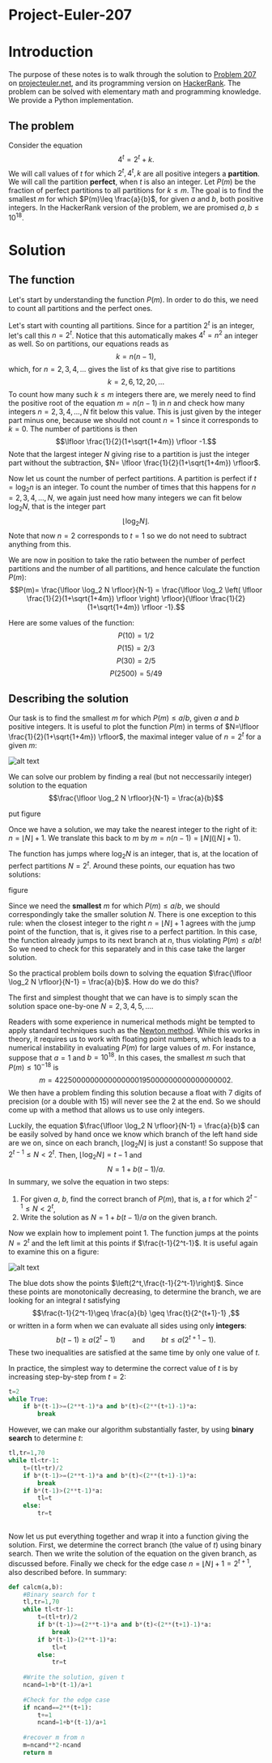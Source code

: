 # Project-Euler-207

# Introduction

The purpose of these notes is to walk through the solution to [Problem 207](https://projecteuler.net/problem=207) on [projecteuler.net](http://projecteuler.net), and its programming version on [HackerRank](https://www.hackerrank.com/contests/projecteuler/challenges/euler207/problem). The problem can be solved with elementary math and programming knowledge. We provide a Python implementation.

## The problem

Consider the equation
$$4^t=2^t+k.$$
We will call values of $t$ for which $2^t,4^t,k$ are all positive integers a **partition**. We will call the partition **perfect**, when $t$ is also an integer. Let $P(m)$ be the fraction of perfect partitions to all partitions for $k\leq m$. The goal is to find the smallest $m$ for which $P(m)\leq \frac{a}{b}$, for given $a$ and $b$, both positive integers. In the HackerRank version of the problem, we are promised $a,b\leq 10^{18}$.

# Solution

## The function

Let's start by understanding the function $P(m)$. In order to do this, we need to count all partitions and the perfect ones. 

Let's start with counting all partitions. Since for a partition $2^t$ is an integer, let's call this $n=2^t$. Notice that this automatically makes $4^t=n^2$ an integer as well. So on partitions, our equations reads as
$$k=n(n-1),$$
which, for $n=2,3,4,...$ gives the list of $k$s that give rise to partitions
$$k=2,6,12,20,...$$
To count how many such $k\leq m$ integers there are, we merely need to find the positive root of the equation $m=n(n-1)$ in $n$ and check how many integers $n=2,3,4,...,N$ fit below this value. This is just given by the integer part minus one, because we should not count $n=1$ since it corresponds to $k=0$. The number of partitions is then
$$\lfloor \frac{1}{2}(1+\sqrt{1+4m}) \rfloor -1.$$
Note that the largest integer $N$ giving rise to a partition is just the integer part without the subtraction, $N= \lfloor \frac{1}{2}(1+\sqrt{1+4m}) \rfloor$.


Now let us count the number of perfect partitions. A partition is perfect if $t=\log_2 n$ is an integer. To count the number of times that this happens for $n=2,3,4,...,N$, we again just need how many integers we can fit below $\log_2 N$, that is the integer part
$$\lfloor \log_2 N \rfloor.$$
Note that now $n=2$ corresponds to $t=1$ so we do not need to subtract anything from this.

We are now in position to take the ratio between the number of perfect partitions and the number of all partitions, and hence calculate the function $P(m)$:
$$P(m)= \frac{\lfloor \log_2 N \rfloor}{N-1} = \frac{\lfloor \log_2 \left( \lfloor \frac{1}{2}(1+\sqrt{1+4m}) \rfloor  \right) \rfloor}{\lfloor \frac{1}{2}(1+\sqrt{1+4m}) \rfloor -1}.$$

Here are some values of the function:
$$P(10)=1/2$$
$$P(15)=2/3$$
$$P(30)=2/5$$
$$P(2500)=5/49$$



## Describing the solution

Our task is to find the smallest $m$ for which $P(m)\leq a/b$, given $a$ and $b$ positive integers. It is useful to plot the function $P(m)$ in terms of $N=\lfloor \frac{1}{2}(1+\sqrt{1+4m}) \rfloor$, the maximal integer value of $n=2^t$ for a given $m$:

![alt text](https://github.com/gaborsarosi/Project-Euler-207/blob/main/plotP.png)

We can solve our problem by finding a real (but not neccessarily integer) solution to the equation
$$\frac{\lfloor \log_2 N \rfloor}{N-1}  = \frac{a}{b}$$

put figure

Once we have a solution, we may take the nearest integer to the right of it: $n=\lfloor N \rfloor +1$. We translate this back to $m$ by $m=n(n-1)=\lfloor N \rfloor(\lfloor N \rfloor+1)$.

The function has jumps where $\log_2 N$ is an integer, that is, at the location of perfect partitions $N=2^t$. Around these points, our equation has two solutions:

figure

Since we need the **smallest** $m$ for which $P(m)\leq a/b$, we should correspondingly take the smaller solution $N$. There is one exception to this rule: when the closest integer to the right $n=\lfloor N \rfloor +1$ agrees with the jump point of the function, that is, it gives rise to a perfect partition. In this case, the function already jumps to its next branch at $n$, thus violating $P(m)\leq a/b$! So we need to check for this separately and in this case take the larger solution.

So the practical problem boils down to solving the equation $\frac{\lfloor \log_2 N \rfloor}{N-1}  = \frac{a}{b}$. How do we do this? 

The first and simplest thought that we can have is to simply scan the solution space one-by-one $N=2,3,4,5,...$.

Readers with some experience in numerical methods might be tempted to apply standard techniques such as the [Newton method](https://en.wikipedia.org/wiki/Newton%27s_method). While this works in theory, it requires us to work with floating point numbers, which leads to a numerical instability in evaluating $P(m)$ for large values of $m$. For instance, suppose that $a=1$ and $b=10^{18}$. In this cases, the smallest $m$ such that $P(m)\leq 10^{-18}$ is
$$m=4225000000000000000195000000000000000002.$$
We then have a problem finding this solution because a float with 7 digits of precision (or a double with 15) will never see the 2 at the end. So we should come up with a method that allows us to use only integers.

Luckily, the equation $\frac{\lfloor \log_2 N \rfloor}{N-1}  = \frac{a}{b}$ can be easily solved by hand once we know which branch of the left hand side are we on, since on each branch, $\lfloor \log_2 N \rfloor$ is just a constant! So suppose that $2^{t-1}\leq N <2^t$. Then, $\lfloor \log_2 N \rfloor=t-1$ and
$$N=1+b(t-1)/a.$$
In summary, we solve the equation in two steps:
1. For given $a$, $b$, find the correct branch of $P(m)$, that is, a $t$ for which $2^{t-1}\leq N <2^t$,
2. Write the solution as $N=1+b(t-1)/a$ on the given branch.

Now we explain how to implement point 1. The function jumps at the points $N=2^t$ and the left limit at this points if $\frac{t-1}{2^t-1}$. It is useful again to examine this on a figure: 

![alt text](https://github.com/gaborsarosi/Project-Euler-207/blob/main/plotPbranchlimiters.png)

The blue dots show the points $\left(2^t,\frac{t-1}{2^t-1}\right)$. Since these points are monotonically decreasing, to determine the branch, we are looking for an integral $t$ satisfying
$$\frac{t-1}{2^t-1}\geq \frac{a}{b} \geq \frac{t}{2^{t+1}-1} ,$$
or written in a form when we can evaluate all sides using only **integers**:
$$ b(t-1) \geq a (2^t-1) \quad \quad \text{and} \quad \quad b t \leq a (2^{t+1}-1).$$
These two inequalities are satisfied at the same time by only one value of $t$.

In practice, the simplest way to determine the correct value of $t$ is by increasing step-by-step from $t=2$:

```python
t=2
while True:
    if b*(t-1)>=(2**t-1)*a and b*(t)<(2**(t+1)-1)*a:
        break
```


However, we can make our algorithm substantially faster, by using **binary search** to determine $t$:

```python
tl,tr=1,70
while tl<tr-1:
    t=(tl+tr)/2
    if b*(t-1)>=(2**t-1)*a and b*(t)<(2**(t+1)-1)*a:
        break
    if b*(t-1)>(2**t-1)*a:
        tl=t
    else:
        tr=t
    
``` 

Now let us put everything together and wrap it into a function giving the solution. First, we determine the correct branch (the value of $t$) using binary search. Then we write the solution of the equation on the given branch, as discussed before. Finally we check for the edge case $n=\lfloor N \rfloor +1=2^{t+1}$, also described before. In summary:

```python
def calcm(a,b):
    #Binary search for t
    tl,tr=1,70
    while tl<tr-1:
        t=(tl+tr)/2
        if b*(t-1)>=(2**t-1)*a and b*(t)<(2**(t+1)-1)*a:
            break
        if b*(t-1)>(2**t-1)*a:
            tl=t
        else:
            tr=t
            
    #Write the solution, given t
    ncand=1+b*(t-1)/a+1
    
    #Check for the edge case
    if ncand==2**(t+1):
        t+=1
        ncand=1+b*(t-1)/a+1
        
    #recover m from n
    m=ncand**2-ncand
    return m
``` 
